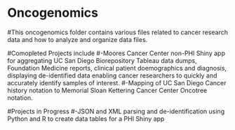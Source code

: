 # Oncogenomics

#This oncogenomics folder contains various files related to cancer research data and how to analyze and organize data files. 

#Comopleted Projects include
#-Moores Cancer Center non-PHI Shiny app for aggregating UC San Diego Biorepository Tableau data dumps, Foundation Medicine reports, clinical patient doemographics and diagnosis, displaying de-identified data enabling cancer researchers to quickly and accurately identify samples of interest. 
#-Mapping of UC San Diego Cancer history notation to Memorial Sloan Kettering Cancer Center Oncotree notation.

#Projects in Progress
#-JSON and XML parsing and de-identification using Python and R to create data tables for a PHI Shiny app
